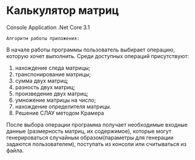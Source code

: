 # Калькулятор матриц
Console Application .Net Core 3.1

<code>Алгоритм работы приложения:</code>

В начале работы программы пользователь выбирает операцию, которую хочет выполнить. 
Среди доступных операций присутствуют:
1. нахождение следа матрицы; 
2. транспонирование матрицы; 
3. сумма двух матриц;
4. разность двух матриц;
5. произведение двух матриц;
6. умножение матрицы на число;
7. нахождение определителя матрицы.
8. Решение СЛАУ методом Крамера

После выбора операции программа получает необходимые входные данные (размерность матриц, их содержимое), которые 
могут генерироваться случайным образом(параметры для генерации задаются пользователем), поступать из консоли или 
считываться из файла.
